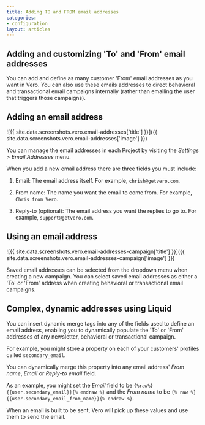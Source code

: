 ```yaml
---
title: Adding TO and FROM email addresses
categories:
- configuration
layout: articles
---
```


## Adding and customizing 'To' and 'From' email addresses
    
You can add and define as many customer 'From' email addresses as you want in Vero. You can also use these emails addresses to direct behavioral and transactional email campaigns internally (rather than emailing the user that triggers those campaigns).

## Adding an email address

![{{ site.data.screenshots.vero.email-addresses['title'] }}]({{ site.data.screenshots.vero.email-addresses['image'] }})

You can manage the email addresses in each Project by visiting the *Settings > Email Addresses* menu.

When you add a new email address there are three fields you must include:
 
1. Email: The email address itself. For example, `chrish@getvero.com`.
	
2. From name: The name you want the email to come from. For example, `Chris from Vero`.
	
3. Reply-to (optional): The email address you want the replies to go to. For example, `support@getvero.com`.

## Using an email address

![{{ site.data.screenshots.vero.email-addresses-campaign['title'] }}]({{ site.data.screenshots.vero.email-addresses-campaign['image'] }})

Saved email addresses can be selected from the dropdown menu when creating a new campaign. You can select saved email addresses as either a 'To' or 'From' address when creating behavioral or transactional email campaigns.

## Complex, dynamic addresses using Liquid

You can insert dynamic merge tags into any of the fields used to define an email address, enabling you to dynamically populate the 'To' or 'From' addresses of any newsletter, behavioral or transactional campaign.

For example, you might store a property on each of your customers' profiles called `secondary_email`. 

You can dynamically merge this property into any email address' *From name*, *Email* or *Reply-to email* field. 

As an example, you might set the *Email* field to be `{%raw%}{{user.secondary_email}}{% endraw %}` and the 
*From name* to be `{% raw %}{{user.secondary_email_from_name}}{% endraw %}`. 

When an email is built to be sent, Vero will pick up these values and use them to send the email.

 

                
                
